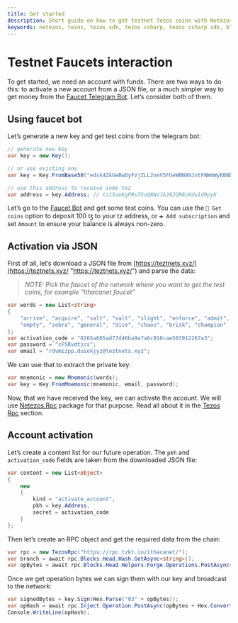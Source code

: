 ```yaml
---
title: Get started
description: Short guide on how to get testnet Tezos coins with Netezos, Tezos SDK for .NET developers.
keywords: netezos, tezos, tezos sdk, tezos csharp, tezos csharp sdk, blockchain, blockchain sdk, faucet,
---
```


# Testnet Faucets interaction

To get started, we need an account with funds. There are two ways to do this: to activate a new account from a JSON file, or a much simpler way to get money from the [Faucet Telegram Bot](https://t.me/tezos_faucet_bot). Let’s consider both of them.

## Using faucet bot

Let’s generate a new key and get test coins from the telegram bot:

```csharp
// generate new key
var key = new Key();

// or use existing one
var key = Key.FromBase58("edsk4ZkGeBwDyFVjZLL2neV5FUeWNN4NJntFNWmWyEBNbRwa2u3jh1");

// use this address to receive some tez
var address = key.Address; // tz1SauKgPRsTSuQRWzJA262QR8cKdw1d9pyK
```

Let’s go to the [Faucet Bot](https://t.me/tezos_faucet_bot) and get some test coins. You can use the `🤑 Get coins` option to deposit 100&nbsp;ꜩ to your tz address, or `➕ Add subscription` and set `Amount` to ensure your balance is always non-zero.

## Activation via JSON

First of all, let’s download a JSON file from [https://teztnets.xyz/](https://teztnets.xyz/ "https://teztnets.xyz/") and parse the data:

> _NOTE: Pick the faucet of the network where you want to get the test coins, for example "Ithacanet faucet"_

```csharp
var words = new List<string>
{
    "arrive", "acquire", "salt", "salt", "slight", "enforce", "admit", "basket", 
    "empty", "zebra", "general", "dice", "chaos", "brisk", "champion"
};
var activation_code = "0265a665ad77d46ba9a7a6c918cae503912267a3";
var password = "cFSRvdtjcs";
var email = "rdvmizpp.duiekjyz@teztnets.xyz";
```

We can use that to extract the private key:

```csharp
var mnemonic = new Mnemonic(words);
var key = Key.FromMnemonic(mnemonic, email, password);
```

Now, that we have received the key, we can activate the account. We will use [Netezos.Rpc](../api/Netezos.Rpc.html) package for that purpose. Read all about it in the [Tezos Rpc](tezos-rpc.html) section.

## Account activation

Let’s create a content list for our future operation. The `pkh` and `activation_code` fields are taken from the downloaded JSON file:

```csharp
var content = new List<object>
{
    new
    {
        kind = "activate_account",
        pkh = key.Address,
        secret = activation_code
    }
};
```

Then let’s create an RPC object and get the required data from the chain:

```csharp
var rpc = new TezosRpc("https://rpc.tzkt.io/ithacanet/");
var branch = await rpc.Blocks.Head.Hash.GetAsync<string>();
var opBytes = await rpc.Blocks.Head.Helpers.Forge.Operations.PostAsync<string>(branch, content);
```

Once we get operation bytes we can sign them with our key and broadcast to the network:

```csharp
var signedBytes = key.Sign(Hex.Parse("03" + opBytes));
var opHash = await rpc.Inject.Operation.PostAsync(opBytes + Hex.Convert(signedBytes));
Console.WriteLine(opHash);
```

